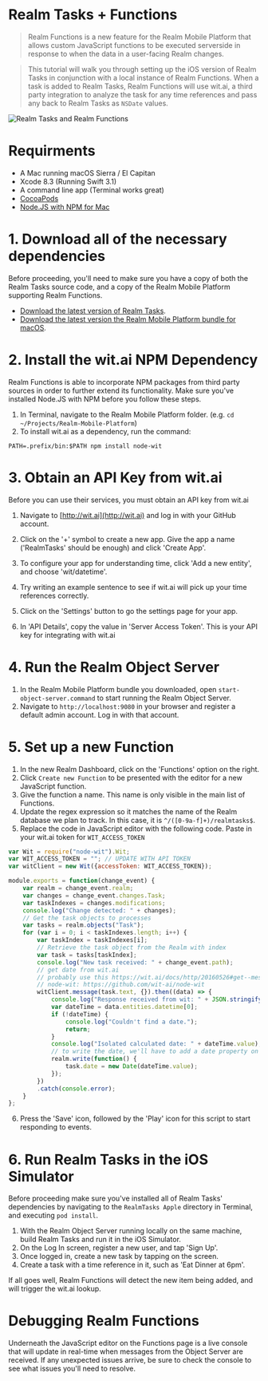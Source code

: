 # Realm Tasks + Functions

> Realm Functions is a new feature for the Realm Mobile Platform that allows custom JavaScript functions to be executed
serverside in response to when the data in a user-facing Realm changes.

> This tutorial will walk you through setting up the iOS version of Realm Tasks in conjunction with a local instance of Realm Functions. When a task is added to Realm Tasks, Realm Functions will use wit.ai, a third party integration to analyze the task for any time references and pass any back to Realm Tasks as `NSDate` values.

![Realm Tasks and Realm Functions](https://github.com/realm-demos/realm-tasks/raw/to/functions-tutorial/RealmTasks%20Functions/screenshot.jpg)

# Requirments
* A Mac running macOS Sierra / El Capitan
* Xcode 8.3 (Running Swift 3.1)
* A command line app (Terminal works great)
* [CocoaPods](http://cocoapods.org)
* [Node.JS with NPM for Mac](https://nodejs.org/en/download/)

# 1. Download all of the necessary dependencies

Before proceeding, you'll need to make sure you have a copy of both the Realm Tasks source code, and a copy of the Realm Mobile Platform supporting Realm Functions.

* [Download the latest version of Realm Tasks](https://github.com/realm-demos/realm-tasks/archive/to/functions-tutorial.zip).
* [Download the latest version the Realm Mobile Platform bundle for macOS](https://realm.io/docs/get-started/installation/mac/).

# 2. Install the wit.ai NPM Dependency

Realm Functions is able to incorporate NPM packages from third party sources in order to further extend its functionality. Make sure you've installed Node.JS with NPM before you follow these steps.

1. In Terminal, navigate to the Realm Mobile Platform folder. (e.g. `cd ~/Projects/Realm-Mobile-Platform`)
2. To install wit.ai as a dependency, run the command:
```
PATH=.prefix/bin:$PATH npm install node-wit
```

# 3. Obtain an API Key from wit.ai
Before you can use their services, you must obtain an API key from wit.ai

1. Navigate to [http://wit.ai](http://wit.ai) and log in with your GitHub account.
2. Click on the '+' symbol to create a new app. Give the app a name ('RealmTasks' should be enough) and click 'Create App'.



3. To configure your app for understanding time, click 'Add a new entity', and choose 'wit/datetime'.

4. Try writing an example sentence to see if wit.ai will pick up your time references correctly.

5. Click on the 'Settings' button to go the settings page for your app.
6. In 'API Details', copy the value in 'Server Access Token'. This is your API key for integrating with wit.ai

# 4. Run the Realm Object Server
1. In the Realm Mobile Platform bundle you downloaded, open `start-object-server.command` to start running the Realm Object Server.
2. Navigate to `http://localhost:9080` in your browser and register a default admin account.  Log in with that account.

# 5. Set up a new Function
1. In the new Realm Dashboard, click on the 'Functions' option on the right.
2. Click `Create new Function` to be presented with the editor for a new JavaScript function.
3. Give the function a name. This name is only visible in the main list of Functions.
4. Update the regex expression so it matches the name of the Realm database we plan to track. In this case, it is `^/([0-9a-f]+)/realmtasks$`.
5. Replace the code in JavaScript editor with the following code. Paste in your wit.ai token for `WIT_ACCESS_TOKEN`

```js
var Wit = require("node-wit").Wit;
var WIT_ACCESS_TOKEN = ""; // UPDATE WITH API TOKEN
var witClient = new Wit({accessToken: WIT_ACCESS_TOKEN});

module.exports = function(change_event) {
    var realm = change_event.realm;
    var changes = change_event.changes.Task;
    var taskIndexes = changes.modifications;
    console.log("Change detected: " + changes);
    // Get the task objects to processes
    var tasks = realm.objects("Task");
    for (var i = 0; i < taskIndexes.length; i++) {
        var taskIndex = taskIndexes[i];
        // Retrieve the task object from the Realm with index
        var task = tasks[taskIndex];
        console.log("New task received: " + change_event.path);
        // get date from wit.ai
        // probably use this https://wit.ai/docs/http/20160526#get--message-link
        // node-wit: https://github.com/wit-ai/node-wit
        witClient.message(task.text, {}).then((data) => {
            console.log("Response received from wit: " + JSON.stringify(data));
            var dateTime = data.entities.datetime[0];
            if (!dateTime) {
                console.log("Couldn't find a date.");
                return;
            }
            console.log("Isolated calculated date: " + dateTime.value);
            // to write the date, we'll have to add a date property on the client and migrate it
            realm.write(function() {
                task.date = new Date(dateTime.value);
            });
        })
        .catch(console.error);
    }
};
```

6. Press the 'Save' icon, followed by the 'Play' icon for this script to start responding to events.

# 6. Run Realm Tasks in the iOS Simulator

Before proceeding make sure you've installed all of Realm Tasks' dependencies by navigating to the `RealmTasks Apple` directory in Terminal, and executing `pod install`.

1. With the Realm Object Server running locally on the same machine, build Realm Tasks and run it in the iOS Simulator.
2. On the Log In screen, register a new user, and tap 'Sign Up'.
3. Once logged in, create a new task by tapping on the screen.
4. Create a task with a time reference in it, such as 'Eat Dinner at 6pm'.

If all goes well, Realm Functions will detect the new item being added, and will trigger the wit.ai lookup. 

# Debugging Realm Functions

Underneath the JavaScript editor on the Functions page is a live console that will update in real-time when messages from the Object Server are received. If any unexpected issues arrive, be sure to check the console to see what issues you'll need to resolve.